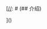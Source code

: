 [[//]: # (## 介绍)

[//]: # (Jenkins 是基本java开发的打包工具)

[//]: # ()
[//]: # (- [下载]&#40;https://www.jenkins.io/download/&#41;)

[//]: # ()
[//]: # (- 安装完成后访问管理界面 http://localhost:8080/)

[//]: # ()
[//]: # (- 安装插件（采用自定义）)

[//]: # ()
[//]: # (- 配置账号 admin/666 )

[//]: # ()
[//]: # (- 创建打包job)

[//]: # ()
[//]: # (- 配置job)

[//]: # ()
[//]: # (  1. 指定github项目)

[//]: # (  2. 添加git源码管理)

[//]: # (  3. 设置构建脚本)

[//]: # ()
[//]: # (- 开始构建)

[//]: # ()
[//]: # (## 参考)

[//]: # (- [官网 jenkins]&#40;https://www.jenkins.io/&#41;)
]()
